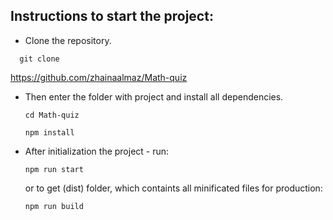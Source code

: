 ## Instructions to start the project:

- Clone the repository.

```
  git clone
```

https://github.com/zhainaalmaz/Math-quiz

- Then enter the folder with project and install all dependencies.

      cd Math-quiz

      npm install

- After initialization the project - run:

      npm run start

  or to get (dist) folder, which containts all minificated files for production:

      npm run build
